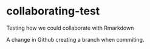 # collaborating-test
Testing how we could collaborate with Rmarkdown

A change in Github creating a branch when commiting.
